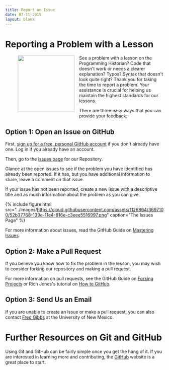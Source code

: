 ```yaml
---
title: Report an Issue
date: 07-11-2015
layout: blank
---
```


# Reporting a Problem with a Lesson
<figure>
	<img src="../images/reader-sm.png" width="180px" style="float: left; margin-right: 15px; margin-bottom: 15px;" />
</figure>
See a problem with a lesson on the Programming Historian? Code that doesn't work or needs a clearer explanation? Typos? Syntax that doesn't look quite right? Thank you for taking the time to report a problem. Your assistance is crucial for helping us maintain the highest standards for our lessons.

There are three easy ways that you can provide your feedback:

## Option 1: Open an Issue on GitHub

First, [sign up for a free, personal GitHub account](https://help.github.com/articles/signing-up-for-a-new-github-account) if you don't already have one. Log in if you already have an account.

Then, go to the [issues page](https://github.com/programminghistorian/jekyll/issues?state=open) for our Repository. 

Glance at the open issues to see if the problem you have identified has already been reported. If it has, but you have additional information to share, leave a comment on that issue.

If your issue has not been reported, create a new issue with a descriptive title and as much information about the problem as you can give. 

{% include figure.html src="../images/https://cloud.githubusercontent.com/assets/1126864/3697100/52b37768-139e-11e4-816e-c3eee5516997.png" caption="The Issues Page" %}

For more information about issues, read the GitHub Guide on [Mastering Issues](https://guides.github.com/features/issues/).

## Option 2: Make a Pull Request

If you believe you know how to fix the problem in the lesson, you may wish to consider forking our repository and making a pull request.

For more information on pull requests, see the GitHub Guide on [Forking Projects](https://guides.github.com/activities/forking/) or Rich Jones's tutorial on [How to GitHub](https://gun.io/blog/how-to-github-fork-branch-and-pull-request/).

## Option 3: Send Us an Email

If you are unable to create an issue or make a pull request, you can also contact <a href="mailto:fwgibbs@gmail.com">Fred Gibbs</a> at the University of New Mexico.

# Further Resources on Git and GitHub

Using Git and GitHub can be fairly simple once you get the hang of it.  If you are interested in learning more and contributing, the [GitHub](https://help.github.com/articles/good-resources-for-learning-git-and-github/) website is a great place to start.
